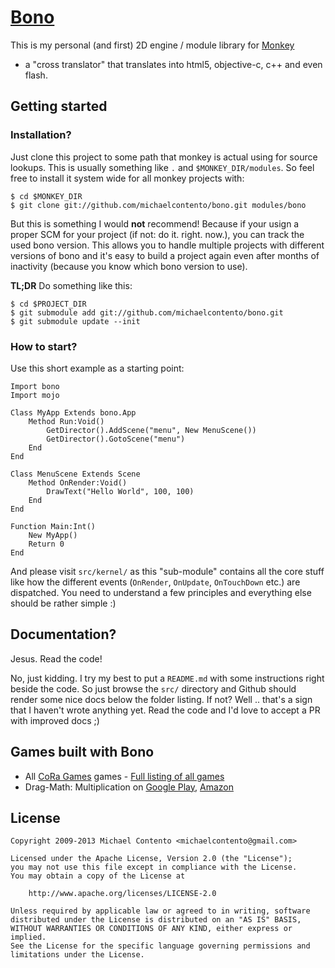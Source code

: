 # [Bono][]

This is my personal (and first) 2D engine / module library for [Monkey][]
- a "cross translator" that translates into html5, objective-c, c++ and even
flash.

## Getting started

### Installation?

Just clone this project to some path that monkey is actual using for source
lookups. This is usually something like `.` and `$MONKEY_DIR/modules`. So feel
free to install it system wide for all monkey projects with:

    $ cd $MONKEY_DIR
    $ git clone git://github.com/michaelcontento/bono.git modules/bono

But this is something I would __not__ recommend! Because if your usign a proper
SCM for your project (if not: do it. right. now.), you can track the used bono
version. This allows you to handle multiple projects with different versions
of bono and it's easy to build a project again even after months of inactivity
(because you know which bono version to use).

__TL;DR__ Do something like this:

    $ cd $PROJECT_DIR
    $ git submodule add git://github.com/michaelcontento/bono.git
    $ git submodule update --init

### How to start?

Use this short example as a starting point:

```monkey
Import bono
Import mojo

Class MyApp Extends bono.App
    Method Run:Void()
        GetDirector().AddScene("menu", New MenuScene())
        GetDirector().GotoScene("menu")
    End
End

Class MenuScene Extends Scene
    Method OnRender:Void()
        DrawText("Hello World", 100, 100)
    End
End

Function Main:Int()
    New MyApp()
    Return 0
End
```

And please visit `src/kernel/` as this "sub-module" contains all the core stuff
like how the different events (`OnRender`, `OnUpdate`, `OnTouchDown` etc.) are
dispatched. You need to understand a few principles and everything else should
be rather simple :)

## Documentation?

Jesus. Read the code!

No, just kidding. I try my best to put a `README.md` with some instructions
right beside the code. So just browse the `src/` directory and Github should
render some nice docs below the folder listing. If not? Well .. that's a sign
that I haven't wrote anything yet. Read the code and I'd love to accept a PR
with improved docs ;)

## Games built with Bono

* All [CoRa Games][] games - [Full listing of all games][cr-1]
* Drag-Math: Multiplication on [Google Play][dm-1], [Amazon][dm-2]

## License

    Copyright 2009-2013 Michael Contento <michaelcontento@gmail.com>

    Licensed under the Apache License, Version 2.0 (the "License");
    you may not use this file except in compliance with the License.
    You may obtain a copy of the License at

        http://www.apache.org/licenses/LICENSE-2.0

    Unless required by applicable law or agreed to in writing, software
    distributed under the License is distributed on an "AS IS" BASIS,
    WITHOUT WARRANTIES OR CONDITIONS OF ANY KIND, either express or implied.
    See the License for the specific language governing permissions and
    limitations under the License.

  [bono]: https://github.com/michaelcontento/bono
  [monkey]: http://monkeycoder.co.nz
  [CoRa Games]: http://www.coragames.com
  [cr-1]: http://www.coragames.com/games
  [dm-1]: https://play.google.com/store/apps/details?id=com.neriogames.math.multiplication
  [dm-2]: http://www.amazon.com/Nerio-Games-Math-Multiplication-Trainer/dp/B00BQ1PWW8/ref=sr_1_1?s=mobile-apps&ie=UTF8&qid=1363728371&sr=1-1&keywords=nerio+games
